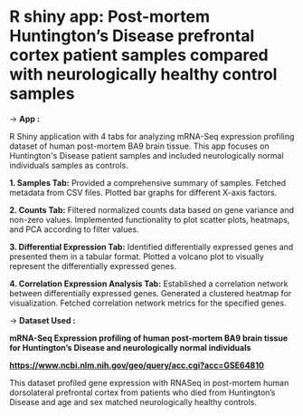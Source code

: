 # R shiny app: Post-mortem Huntington’s Disease prefrontal cortex patient samples compared with neurologically healthy control samples

-> **App :**

R Shiny application with 4 tabs for analyzing mRNA-Seq expression profiling dataset of human post-mortem BA9 brain tissue. This app focuses on Huntington's Disease patient samples and included neurologically normal individuals samples as controls.

**1. Samples Tab:** Provided a comprehensive summary of samples. Fetched metadata from CSV files. Plotted bar graphs for different X-axis factors.

**2. Counts Tab:** Filtered normalized counts data based on gene variance and non-zero values. Implemented functionality to plot scatter plots, heatmaps, and PCA according to filter values.

**3. Differential Expression Tab:** Identified differentially expressed genes and presented them in a tabular format. Plotted a volcano plot to visually represent the differentially expressed genes.

**4. Correlation Expression Analysis Tab:** Established a correlation network between differentially expressed genes. Generated a clustered heatmap for visualization. Fetched correlation network metrics for the specified genes.

-> **Dataset Used :**

**mRNA-Seq Expression profiling of human post-mortem BA9 brain tissue for Huntington’s Disease and neurologically normal individuals**

**https://www.ncbi.nlm.nih.gov/geo/query/acc.cgi?acc=GSE64810**

This dataset profiled gene expression with RNASeq in post-mortem human dorsolateral prefrontal cortex from patients who died from Huntington’s Disease and age and sex matched neurologically healthy controls.

